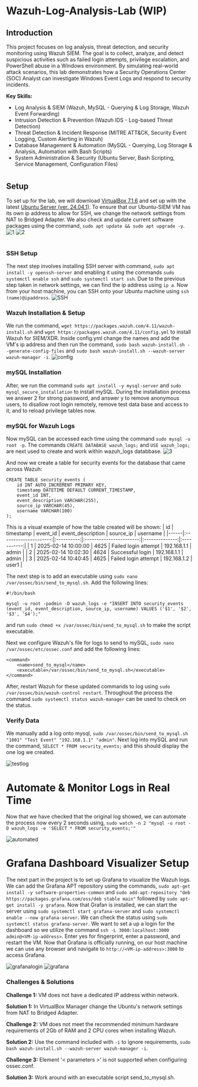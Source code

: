 # Wazuh-Log-Analysis-Lab (WIP)

## Introduction

This project focuses on log analysis, threat detection, and security monitoring using Wazuh SIEM. The goal is to collect, analyze, and detect suspicious activities such as failed login attempts, privilege escalation, and PowerShell abuse in a Windows environment. By simulating real-world attack scenarios, this lab demonstrates how a Security Operations Center (SOC) Analyst can investigate Windows Event Logs and respond to security incidents.

**Key Skills:**
- Log Analysis & SIEM (Wazuh, MySQL - Querying & Log Storage, Wazuh Event Forwarding)
- Intrusion Detection & Prevention (Wazuh IDS - Log-based Threat Detection)
- Threat Detection & Incident Response (MITRE ATT&CK, Security Event Logging, Custom Alerting in Wazuh)
- Database Management & Automation (MySQL - Querying, Log Storage & Analysis, Automation with Bash Scripts)
- System Administration & Security (Ubuntu Server, Bash Scripting, Service Management, Configuration Files)

#

## Setup
To set up for the lab, we will download [VirtualBox 7.1.6](https://www.virtualbox.org/wiki/Downloads) and set up with the latest [Ubuntu Server (ver. 24.04.1)](https://ubuntu.com/download/server). To ensure that our Ubuntu-SIEM VM has its own ip address to allow for SSH, we change the network settings from NAT to Bridged Adapter. We also check and update current software packages using the command, ``sudo apt update && sudo apt upgrade -y``.
![1](https://github.com/user-attachments/assets/2a2eadcd-9b7b-4dc6-bc1f-2581f4d7e6e9)
![2](https://github.com/user-attachments/assets/a0be7459-929f-4ffd-ae27-65f50702ffb4)

#

### SSH Setup
The next step involves installing SSH server with command, ``sudo apt install -y openssh-server`` and enabling it using the commands ``sudo systemctl enable ssh`` and ``sudo systemctl start ssh``. Due to the previous step taken in network settings, we can find the ip address using ``ip a``. Now from your host machine, you can SSH onto your Ubuntu machine using ``ssh (name)@ipaddress``.
![SSH](https://github.com/user-attachments/assets/66a91707-89bf-4c32-a7c3-316e3e09a8aa)

### Wazuh Installation & Setup
We run the command, ``wget https://packages.wazuh.com/4.11/wazuh-install.sh`` and ``wget https://packages.wazuh.com/4.11/config.yml`` to install Wazuh for SIEM/XDR. Inside config.yml change the names and add the VM's ip address and then run the command, ``sudo bash wazuh-install.sh --generate-config-files`` and ``sudo bash wazuh-install.sh --wazuh-server wazuh-manager -i``.
![config](https://github.com/user-attachments/assets/b097bf82-3949-4949-9086-4928e1d8131c)


### mySQL Installation
After, we run the command ``sudo apt install -y mysql-server`` and ``sudo mysql_secure_installation`` to install mySQL. During the installation process we answer 2 for strong password, and answer y to remove anonymous users, to disallow root login remotely, remove test data base and access to it, and to reload privilege tables now.

### mySQL for Wazuh Logs
Now mySQL can be accessed each time using the command ``sudo mysql -u root -p``. The commands ``CREATE DATABASE wazuh_logs;`` and ``USE wazuh_logs;`` are next used to create and work within wazuh_logs databbase.
![3](https://github.com/user-attachments/assets/06a189e2-3349-40fd-9ca3-f6af588565f6)


And now we create a table for security events for the database that came across Wazuh:
```
CREATE TABLE security_events (
    id INT AUTO_INCREMENT PRIMARY KEY,
    timestamp DATETIME DEFAULT CURRENT_TIMESTAMP,
    event_id INT,
    event_description VARCHAR(255),
    source_ip VARCHAR(45),
    username VARCHAR(100)
);
```
This is a visual example of how the table created will be shown:
|  id  |       timestamp       |  event_id  |    event_description    |    source_ip   |   username  |
|------|:---------------------:|:----------:|:-----------------------:|:--------------:|:-----------:|
|   1  |  2025-02-14 10:00:00  |    4625    |   Failed login attempt  |  192.168.1.1   |    admin    |
|   2  |  2025-02-14 10:02:30  |    4624    |     Successful login    |  192.168.1.1   |    admin    |
|   3  |  2025-02-14 10:40:45  |    4625    |   Failed login attempt  |  192.168.1.2   |    user1    |

The next step is to add an executable using ``sudo nano /var/ossec/bin/send_to_mysql.sh``. Add the following lines:
```
#!/bin/bash

mysql -u root -padmin -D wazuh_logs -e "INSERT INTO security_events (event_id, event_description, source_ip, username) VALUES ('$1', '$2', '$3', '$4');"
```
and run ``sudo chmod +x /var/ossec/bin/send_to_mysql.sh`` to make the script executable.

Next we configure Wazuh's file for logs to send to mySQL, ``sudo nano /var/ossec/etc/ossec.conf`` and add the following lines:

```
<command>
    <name>send_to_mysql</name>
    <executable>/var/ossec/bin/send_to_mysql.sh</executable>
</command>
```

After, restart Wazuh for these updated commands to log using ``sudo /var/ossec/bin/wazuh-control restart``. Throughout the process the command ``sudo systemctl status wazuh-manager`` can be used to check on the status.

### Verify Data

We manually add a log onto mysql, ``sudo /var/ossec/bin/send_to_mysql.sh "1001" "Test Event" "192.168.1.1" "admin"``.  Next log into mySQL and run the command, ``SELECT * FROM security_events;`` and this should display the one log we created.

![testlog](https://github.com/user-attachments/assets/96019196-8f4b-4f25-8494-69255f68197b)

# Automate & Monitor Logs in Real Time

Now that we have checked that the original log showed, we can automate the process now every 2 seconds using, ``sudo watch -n 2 "mysql -u root -D wazuh_logs -e 'SELECT * FROM security_events;'"``

![automated](https://github.com/user-attachments/assets/d428632c-59ce-4a28-ba3b-227a4e8b96c8)

# Grafana Dashboard Visualizer Setup
The next part in the project is to set up Grafana to visualize the Wazuh logs. We can add the Grafana APT repository using the commands, ``sudo apt-get install -y software-properties-common`` and ``sudo add-apt-repository "deb https://packages.grafana.com/oss/deb stable main"`` followed by ``sudo apt-get install -y grafana``. Now that Grafan is installed, we can start the server using ``sudo systemctl start grafana-server`` and ``sudo systemctl enable --now grafana-server``. We can check the status using ``sudo systemctl status grafana-server``. We want to set a up a login for the dashboard so we utilize the command ``ssh -L 3000:localhost:3000 admin@<VM-ip-address>``. Enter yes for fingerprint, enter a password, and restart the VM. Now that Grafana is officially running, on our host machine we can use any browser and navigate to ``http://<VM-ip-address>:3000`` to access Grafana.

![grafanalogin](https://github.com/user-attachments/assets/34243bda-220e-41a4-93f1-9623b7551403)
![grafana](https://github.com/user-attachments/assets/0ca40df1-b893-47e7-b3c9-65e74f22b35c)



### Challenges & Solutions
**Challenge 1:** VM does not have a dedicated IP address within network.

**Solution 1:** In VirtualBox Manager change the Ubuntu's network settings from NAT to Bridged Adapter.

**Challenge 2:** VM does not meet the recommended minimum hardware requirements of 2Gb of RAM and 2 CPU cores when installing Wazuh.

**Solution 2:** Use the command included with ``-i`` to ignore requirements, ``sudo bash wazuh-install.sh --wazuh-server wazuh-manager -i``.

**Challenge 3:** Element '< parameters >' is not supported when configuring ossec.conf.

**Solution 3:** Work around with an executable script send_to_mysql.sh.
